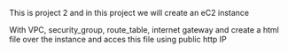 This is project 2 and in this project we will create an eC2 instance

With VPC, security_group, route_table, internet gateway and create a html file over the instance and acces this file using public http IP

